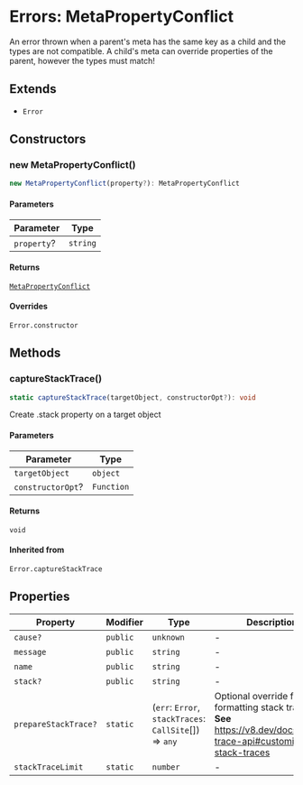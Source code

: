 # Errors: MetaPropertyConflict

An error thrown when a parent's meta has the same key as a child and the types are not compatible.
A child's meta can override properties of the parent, however the types must match!

## Extends

- `Error`

## Constructors

### new MetaPropertyConflict()

```ts
new MetaPropertyConflict(property?): MetaPropertyConflict
```

#### Parameters

| Parameter | Type |
| ------ | ------ |
| `property`? | `string` |

#### Returns

[`MetaPropertyConflict`](MetaPropertyConflict.md)

#### Overrides

`Error.constructor`

## Methods

### captureStackTrace()

```ts
static captureStackTrace(targetObject, constructorOpt?): void
```

Create .stack property on a target object

#### Parameters

| Parameter | Type |
| ------ | ------ |
| `targetObject` | `object` |
| `constructorOpt`? | `Function` |

#### Returns

`void`

#### Inherited from

`Error.captureStackTrace`

## Properties

| Property | Modifier | Type | Description | Inherited from |
| ------ | ------ | ------ | ------ | ------ |
| `cause?` | `public` | `unknown` | - | `Error.cause` |
| `message` | `public` | `string` | - | `Error.message` |
| `name` | `public` | `string` | - | `Error.name` |
| `stack?` | `public` | `string` | - | `Error.stack` |
| `prepareStackTrace?` | `static` | (`err`: `Error`, `stackTraces`: `CallSite`[]) => `any` | Optional override for formatting stack traces **See** https://v8.dev/docs/stack-trace-api#customizing-stack-traces | `Error.prepareStackTrace` |
| `stackTraceLimit` | `static` | `number` | - | `Error.stackTraceLimit` |

